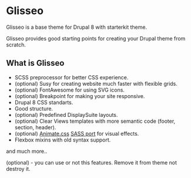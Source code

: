 # Glisseo

Glisseo is a base theme for Drupal 8 with starterkit theme.

Glisseo provides good starting points for creating your Drupal theme from scratch.

## What is Glisseo

*  SCSS preprocessor for better CSS experience.
*  (optional) Susy for creating website much faster with flexible grids.
*  (optional) FontAwesome for using SVG icons.
*  (optional) Breakpoint for making your site responsive.
*  Drupal 8 CSS standarts.
*  Good structure.
*  (optional) Predefined DisplaySuite layouts.
*  (optional) Clear Views templates with more semantic code (footer, section, header).
*  (optional) [Animate.css](http://daneden.github.io/animate.css/) [SASS port](https://github.com/geoffgraham/animate.scss) for visual effects.
*  Flexbox mixins with old syntax support.

and much more..

(optional) - you can use or not this features. Remove it from theme not destroy it.
